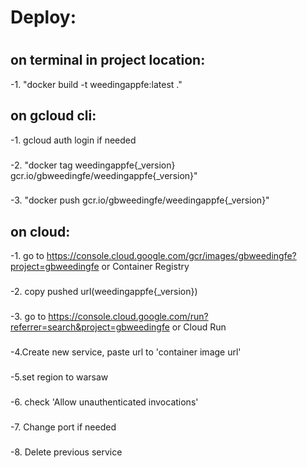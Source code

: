 
# Deploy:
#
## on terminal in project location:
-1. "docker build -t weedingappfe:latest ."  
###
## on gcloud cli:
-1. gcloud auth login if needed
###
-2. "docker tag weedingappfe{_version} gcr.io/gbweedingfe/weedingappfe{_version}"
###
-3. "docker push gcr.io/gbweedingfe/weedingappfe{_version}" 
###

## on cloud:
-1. go to https://console.cloud.google.com/gcr/images/gbweedingfe?project=gbweedingfe or Container Registry
###
-2. copy pushed url(weedingappfe{_version})
###
-3. go to https://console.cloud.google.com/run?referrer=search&project=gbweedingfe or Cloud Run
###
-4.Create new service, paste url to 'container image url'
###
-5.set region to warsaw
###
-6. check 'Allow unauthenticated invocations'
###
-7. Change port if needed
###
-8. Delete previous service

